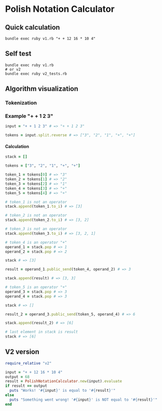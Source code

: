 # Polish Notation Calculator

## Quick calculation

```shell
bundle exec ruby v1.rb "+ + 12 16 * 10 4"
```

## Self test

```shell
bundle exec ruby v1.rb
# or v2
bundle exec ruby v2_tests.rb
```

## Algorithm visualization

### Tokenization

### Example "+ + 1 2 3"

```ruby
input = "+ + 1 2 3" # => "+ + 1 2 3"

tokens = input.split.reverse # => ["3", "2", "1", "+", "+"]
```

#### Calculation

```ruby
stack = []

tokens = ["3", "2", "1", "+", "+"]

token_1 = tokens[0] # => "3"
token_2 = tokens[1] # => "2"
token_3 = tokens[2] # => "1"
token_4 = tokens[3] # => "+"
token_5 = tokens[4] # => "+"

# token_1 is not an operator
stack.append(token_1.to_i) # => [3]

# token_2 is not an operator
stack.append(token_2.to_i) # => [3, 2]

# token_3 is not an operator
stack.append(token_3.to_i) # => [3, 2, 1]

# token_4 is an operator "+"
operand_1 = stack.pop # => 1
operand_2 = stack.pop # => 2

stack # => [3]

result = operand_1.public_send(token_4, operand_2) # => 3

stack.append(result) # => [3, 3]

# token_5 is an operator "+"
operand_3 = stack.pop # => 3
operand_4 = stack.pop # => 3

stack # => []

result_2 = operand_3.public_send(token_5, operand_4) # => 6

stack.append(result_2) # => [6]

# last element in stack is result
stack # => [6]
```

## V2 version

```ruby
require_relative "v2"

input = "+ + 12 16 * 10 4"
output = 68
result = PolishNotationCalculator.new(input).evaluate
if result == output
  puts "Works! '#{input}' is equal to '#{result}'"
else
  puts "Something went wrong! '#{input}' is NOT equal to '#{result}'"
end
```
